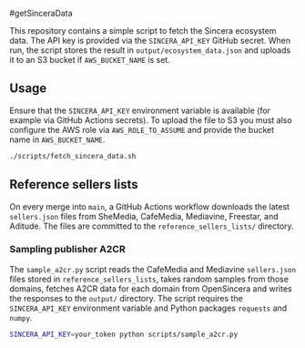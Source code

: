 #getSinceraData

This repository contains a simple script to fetch the Sincera ecosystem data. The API key is provided via the `SINCERA_API_KEY` GitHub secret. When run, the script stores the result in `output/ecosystem_data.json` and uploads it to an S3 bucket if `AWS_BUCKET_NAME` is set.

## Usage

Ensure that the `SINCERA_API_KEY` environment variable is available (for example via GitHub Actions secrets). To upload the file to S3 you must also configure the AWS role via `AWS_ROLE_TO_ASSUME` and provide the bucket name in `AWS_BUCKET_NAME`.

```bash
./scripts/fetch_sincera_data.sh
```

## Reference sellers lists

On every merge into `main`, a GitHub Actions workflow downloads the latest `sellers.json` files from SheMedia, CafeMedia, Mediavine, Freestar, and Aditude. The files are committed to the `reference_sellers_lists/` directory.

### Sampling publisher A2CR

The `sample_a2cr.py` script reads the CafeMedia and Mediavine
`sellers.json` files stored in `reference_sellers_lists`, takes random
samples from those domains, fetches A2CR data for each domain from
OpenSincera and writes the responses to the `output/` directory.  The
script requires the `SINCERA_API_KEY` environment variable and Python
packages `requests` and `numpy`.

```bash
SINCERA_API_KEY=your_token python scripts/sample_a2cr.py
```
